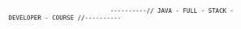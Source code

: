 
                                                                         
                                                                         
                                                                         
                                                                         
                                                                         
                                                                         
                                                                         
                                                                        
                                ----------// JAVA - FULL - STACK - DEVELOPER - COURSE //----------
